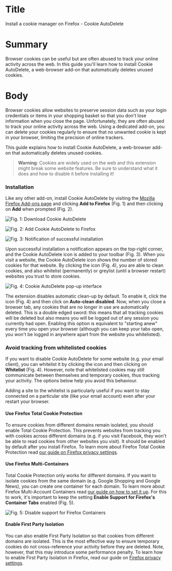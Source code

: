 # Title #
Install a cookie manager on Firefox - Cookie AutoDelete

# Summary #
Browser cookies can be useful but are often abused to track your online activity across the web. In this guide you'll learn how to install Cookie AutoDelete, a web-browser add-on that automatically deletes unused cookies.

# Body #
Browser cookies allow websites to preserve session data such as your login credentials or items in your shopping basket so that you don't lose information when you close the page. Unfortunately, they are often abused to track your online activity across the web. Using a dedicated add-on, you can delete your cookies regularly to ensure that no unwanted cookie is kept in your browser, limiting the precision of online trackers.

This guide explains how to install Cookie AutoDelete, a web-browser add-on that automatically deletes unused cookies.

> **Warning**: Cookies are widely used on the web and this extension might break some website features. Be sure to understand what it does and how to disable it before installing it!

### Installation ###

Like any other add-on, install Cookie AutoDelete by visiting the [Mozilla Firefox Add-ons page][1] and clicking **Add to Firefox** (Fig. 1) and then clicking on **Add** when prompted (Fig. 2).

![Fig. 1: Download Cookie AutoDelete](../../images/Firefox/cad-add.png?raw=true)

![Fig. 2: Add Cookie AutoDelete to Firefox](../../images/Firefox/cad-prompt.png?raw=true)

![Fig. 3: Notification of successful installation](../../images/Firefox/cad-notify.png?raw=true)

Upon successful installation a notification appears on the top-right corner, and the Cookie AutoDelete icon is added to your toolbar (Fig. 3). When you visit a website, the Cookie AutoDelete icon shows the number of stored cookies for that website. By clicking the icon (Fig. 4), you are able to clean cookies, and also whitelist (permanently) or greylist (until a browser restart) websites you trust to store cookies.

![Fig. 4: Cookie AutoDelete pop-up interface](../../images/Firefox/cad-test.png?raw=true)

The extension disables automatic clean-up by default. To enable it, click the icon (Fig. 4) and then click on **Auto-clean disabled**. Now, when you close a browser tab, any cookies that are no longer in use are automatically deleted. This is a double edged sword: this means that all tracking cookies will be deleted but also means you will be logged out of any session you currently had open. Enabling this option is equivalent to "starting anew" every time you open your browser (although you can keep your tabs open, you won't be logged in anywhere apart from the website you whitelisted).

### Avoid tracking from whitelisted cookies ###

If you want to disable Cookie AutoDelete for some website (e.g. your email client), you can whitelist it by clicking the icon and then clicking on **Whitelist** (Fig. 4). However, note that whitelisted cookies may still communicate between themselves and temporary cookies, thus tracking your activity. The options below help you avoid this behaviour.

Adding a site to the whitelist is particularly useful if you want to stay connected on a particular site (like your email account) even after your restart your browser.

#### Use Firefox Total Cookie Protection ####
To ensure cookies from different domains remain isolated, you should enable Total Cookie Protection. This prevents websites from tracking you with cookies across different domains (e.g. if you visit Facebook, they won't be able to read cookies from other websites you visit). It should be enabled by default after you install Firefox. To learn more about Firefox Total Cookie Protection read [our guide on Firefox privacy settings][3].

#### Use Firefox Multi-Containers ####

Total Cookie Protection only works for different domains. If you want to isolate cookies from the same domain (e.g. Google Shopping and Google News), you can create one container for each domain. To learn more about Firefox Multi-Account Containers read [our guide on how to set it up][2]. For this to work, it's important to keep the setting **Enable Support for Firefox's Container Tabs** enabled (Fig. 5).

![Fig. 5: Disable support for Firefox Containers](../../images/Firefox/cad-containers.png?raw=true)

#### Enable First Party Isolation ####

You can also enable First Party Isolation so that cookies from different domains are isolated. This is the most effective way to ensure temporary cookies do not cross-reference your activity before they are deleted. Note, however, that this may introduce some performance penalty. To learn how to enable First Party Isolation in Firefox, read our guide on [Firefox privacy settings][3].

[1]: https://addons.mozilla.org/en-US/firefox/addon/cookie-autodelete/

[2]: firefox-containers.md

[3]: firefox-settings.md
